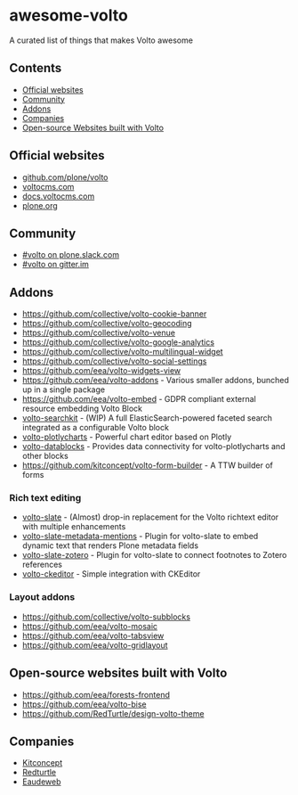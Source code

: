 # awesome-volto
A curated list of things that makes Volto awesome

## Contents

- [Official websites](#official-websites)
- [Community](#community)
- [Addons](#addons)
- [Companies](#companies)
- [Open-source Websites built with Volto](#open-source-websites-built-with-volto)

## Official websites

- [github.com/plone/volto](https://github.com/plone/volto)
- [voltocms.com](https://voltocms.com)
- [docs.voltocms.com](https://docs.voltocms.com)
- [plone.org](https://plone.org)

## Community

- [#volto on plone.slack.com](https://plone.slack.com/)
- [#volto on gitter.im](https://gitter.im/plone/volto)

## Addons

- https://github.com/collective/volto-cookie-banner
- https://github.com/collective/volto-geocoding
- https://github.com/collective/volto-venue
- https://github.com/collective/volto-google-analytics
- https://github.com/collective/volto-multilingual-widget
- https://github.com/collective/volto-social-settings
- https://github.com/eea/volto-widgets-view
- https://github.com/eea/volto-addons - Various smaller addons, bunched up in a single package
- https://github.com/eea/volto-embed - GDPR compliant external resource embedding Volto Block
- [volto-searchkit](https://github.com/eea/volto-searchkit) - (WIP) A full ElasticSearch-powered faceted search integrated as a configurable Volto block
- [volto-plotlycharts](https://github.com/eea/volto-plotlycharts) - Powerful chart editor based on Plotly
- [volto-datablocks](https://github.com/eea/volto-datablocks) - Provides data connectivity for volto-plotlycharts and other blocks
- https://github.com/kitconcept/volto-form-builder - A TTW builder of forms

### Rich text editing

- [volto-slate](https://github.com/eea/volto-slate) - (Almost) drop-in replacement for the Volto richtext editor with multiple enhancements
- [volto-slate-metadata-mentions](https://github.com/eea/volto-slate-metadata-mentions) - Plugin for volto-slate to embed dynamic text that renders Plone metadata fields
- [volto-slate-zotero](https://github.com/eea/volto-slate-zotero) - Plugin for volto-slate to connect footnotes to Zotero references
- [volto-ckeditor](https://github.com/eea/volto-ckeditor) - Simple integration with CKEditor

### Layout addons

- https://github.com/collective/volto-subblocks
- https://github.com/eea/volto-mosaic
- https://github.com/eea/volto-tabsview
- https://github.com/eea/volto-gridlayout

## Open-source websites built with Volto

- https://github.com/eea/forests-frontend
- https://github.com/eea/volto-bise
- https://github.com/RedTurtle/design-volto-theme

## Companies

- [Kitconcept](https://kitconcept.com/)
- [Redturtle](https://www.redturtle.it/)
- [Eaudeweb](https://www.eaudeweb.ro/)
